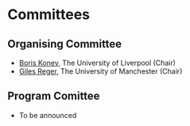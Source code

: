 # Committees

## Organising Committee

- [Boris Konev](https://www.csc.liv.ac.uk/~konev/), The University of Liverpool (Chair)
- [Giles Reger](http://www.cs.man.ac.uk/~regerg/), The University of Manchester (Chair)

## Program Comittee

- To be announced
